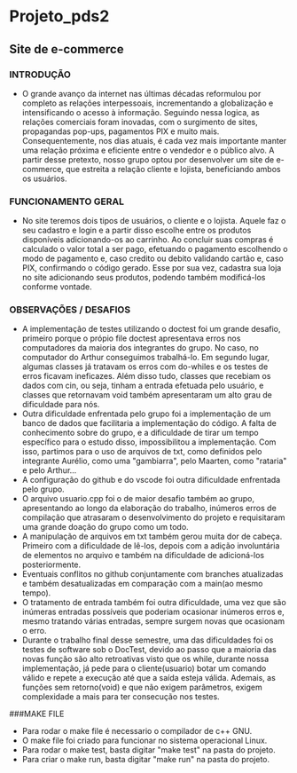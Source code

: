 # Projeto_pds2

## Site de e-commerce
 
 ### INTRODUÇÃO

  * O grande avanço da internet nas últimas décadas reformulou por completo as relações interpessoais, incrementando a globalização e intensificando o acesso à informação. Seguindo nessa logica, as relações comerciais foram inovadas, com o surgimento de sites, propagandas pop-ups, pagamentos PIX e muito mais. Consequentemente, nos dias atuais, é cada vez mais importante manter uma relação próxima e eficiente entre o vendedor e o público alvo. A partir desse pretexto, nosso grupo optou por desenvolver um site de e-commerce, que estreita a relação cliente e lojista, beneficiando ambos os usuários.

  ### FUNCIONAMENTO GERAL

  * No site teremos dois tipos de usuários, o cliente e o lojista. Aquele faz o seu cadastro e login e a partir disso escolhe entre os produtos disponíveis adicionando-os ao carrinho. Ao concluir suas compras é calculado o valor total a ser pago, efetuando o pagamento escolhendo o modo de pagamento e, caso credito ou debito validando cartão e, caso PIX, confirmando o código gerado. Esse por sua vez, cadastra sua loja no site adicionando seus produtos, podendo também modificá-los conforme vontade.

  ### OBSERVAÇÕES / DESAFIOS

  - A implementação de testes utilizando o doctest foi um grande desafio, primeiro porque o própio file doctest apresentava erros nos computadores da maioria dos integrantes do grupo. No caso, no computador do Arthur conseguimos trabalhá-lo. Em segundo lugar, algumas classes já tratavam os erros com do-whiles e os testes de erros ficavam ineficazes. Além disso tudo, classes que recebiam os dados com cin, ou seja, tinham a entrada efetuada pelo usuário, e classes que retornavam void também apresentaram um alto grau de dificuldade para nós.
  - Outra dificuldade enfrentada pelo grupo foi a implementação de um banco de dados que facilitaria a implementação do código. A falta de conhecimento sobre do grupo, e a dificuldade de tirar um tempo específico para o estudo disso, impossibilitou a implementação. Com isso, partimos para o uso de arquivos de txt, como definidos pelo integrante Aurélio, como uma "gambiarra", pelo Maarten, como "rataria" e pelo Arthur...
  - A configuração do github e do vscode foi outra dificuldade enfrentada pelo grupo.
  - O arquivo usuario.cpp foi o de maior desafio também ao grupo, apresentando ao longo da elaboração do trabalho, inúmeros erros de compilação que atrasaram o desenvolvimento do projeto e requisitaram uma grande doação do grupo como um todo. 
  - A manipulação de arquivos em txt também gerou muita dor de cabeça. Primeiro com a dificuldade de lê-los, depois com a adição involuntária de elementos no arquivo e também na dificuldade de adicioná-los posteriormente.
  - Eventuais conflitos no github conjuntamente com branches atualizadas e também desatualizadas em comparação com a main(ao mesmo tempo).
  - O tratamento de entrada também foi outra dificuldade, uma vez que são inúmeras entradas possíveis que poderiam ocasionar inúmeros erros e, mesmo tratando várias entradas, sempre surgem novas que ocasionam o erro.
  - Durante o trabalho final desse semestre, uma das dificuldades foi os testes de software sob o DocTest, devido ao passo que a maioria das novas função são alto retroativas visto que os while, durante nossa implementação, já pede para o cliente(usuario) botar um comando válido e repete a execução até que a saída esteja válida. Ademais, as funções sem retorno(void) e que não exigem parâmetros, exigem complexidade a mais para ter consecução nos testes.

  ###MAKE FILE

  - Para rodar o make file é necessario o compilador de c++ GNU.
  - O make file foi criado para funcionar no sistema operacional Linux.
  - Para rodar o make test, basta digitar "make test" na pasta do projeto.
  - Para criar o make run, basta digitar "make run" na pasta do projeto.
